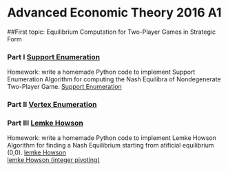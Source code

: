 # Advanced Economic Theory 2016 A1
##First topic: Equilibrium Computation for Two-Player Games in Strategic Form
### Part I [Support Enumeration](http://www.oyama.e.u-tokyo.ac.jp/theory16/vonStengel07_1.pdf)
Homework: write a homemade Python code to implement Support Enumeration Algorithm for computing the Nash Equilibra of Nondegenerate Two-Player Game. [Support Enumeration](http://nbviewer.jupyter.org/github/shizejin/theory16HW/blob/master/Support%20Enumeration%20%28for%20Nondegenerate%20Games%29.ipynb)
### Part II [Vertex Enumeration](http://www.oyama.e.u-tokyo.ac.jp/theory16/vonStengel07_3.pdf)
### Part III [Lemke Howson](http://www.oyama.e.u-tokyo.ac.jp/theory16/vonStengel07_3.pdf)
Homework: write a homemade Python code to implement Lemke Howson Algorithm for finding a Nash Equilibrium starting from atificial equilibrium (0,0). [lemke Howson](http://nbviewer.jupyter.org/github/shizejin/theory16HW/blob/master/Lemke%20Howson.ipynb)  
[lemke Howson (integer pivoting)](http://nbviewer.jupyter.org/github/shizejin/theory16HW/blob/master/Lemke%20Howson%20%28Integer%20Pivoting%29.ipynb)

